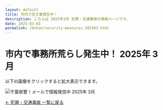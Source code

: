 ```yaml
---
layout: default
title: 市内で空き巣発生中！ 
description: こちらは 2025年3月 犯罪・交通事故の情報ページです。
date: 2025-03-01
permalink: /bohan/security-measures-202503.html
---
```

 <main>
  <h1>市内で事務所荒らし発生中！ 2025年 3月</h1>
  <p>以下の画像をクリックすると拡大表示できます。</p>
  <img src="{{ '/kairan/2025-04-01/202504_kairan17.jpg' | relative_url }}" 
       alt="千葉県警！メールで情報発信中 2025年 3月">
<!-- 今後、4月分を更新した際に使用
       data-medium-src="{{ '/kairan/2025-04-01/images/202504_kairan17-medium.jpg' | relative_url }}"
       data-large-src="{{ '/kairan/2025-04-01/images/202504_kairan17-large.jpg' | relative_url }}"> -->
  <p><a href="{{ '/bohan/index.html' | relative_url }}">← 犯罪・交通事故 一覧に戻る</a></p>
 </main>